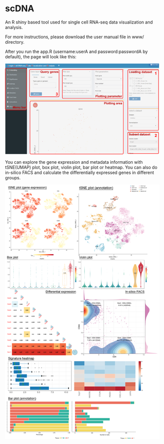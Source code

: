 # scDNA
 
 An R shiny based tool used for single cell RNA-seq data visualization and analysis.
 
 For more instructions, please download the user manual file in www/ directory.
 
 After you run the app.R (username:userA and password:passwordA by default), the page will look like this:

![Page Layout](/img/page_layout.png)

You can explore the gene expression and metadata information with tSNE(UMAP) plot, box plot, violin plot, bar plot or heatmap. You can also do in-silico FACS and calculate the differentially expressed genes in different groups.

![Figures plot](/img/plot.png)
